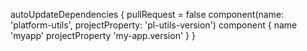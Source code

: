 autoUpdateDependencies {
    pullRequest = false
    component(name: 'platform-utils', projectProperty: 'pl-utils-version')
    component {
        name 'myapp'
        projectProperty 'my-app.version'
    }
}
